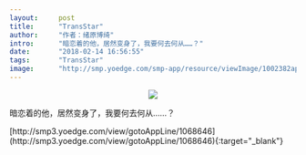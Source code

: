 ```yaml
---
layout:     post
title:      "TransStar"
author:     "作者：绪原博绮"
intro:      "暗恋着的他，居然变身了，我要何去何从……？"
date:       "2018-02-14 16:56:55"
tags:       "TransStar"
image:      "http://smp.yoedge.com/smp-app/resource/viewImage/1002382appline.png"
---
```

<div style="text-align: center">
<p><img src="http://smp.yoedge.com/smp-app/resource/viewImage/1002382appline.png"/></p>
</div>
<p class="post-meta">
<span>暗恋着的他，居然变身了，我要何去何从……？</span>
</p>
[http://smp3.yoedge.com/view/gotoAppLine/1068646](http://smp3.yoedge.com/view/gotoAppLine/1068646){:target="_blank"}


